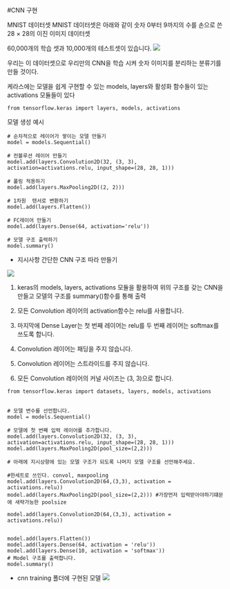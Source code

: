 #CNN 구현

MNIST 데이터셋
MNIST 데이터셋은 아래와 같이 숫자 0부터 9까지의 수를 손으로 쓴 28 × 28의 이진 이미지 데이터셋

60,000개의 학습 셋과 10,000개의 테스트셋이 있습니다.
![](https://cdn-api.elice.io/api-attachment/attachment/88e1a1e6ce7c42478bf7af80badb1e19/image.png)

우리는 이 데이터셋으로 우리만의 CNN을 학습 시켜 숫자 이미지를 분리하는 분류기를 만들 것이다.

케라스에는 모델을 쉽게 구현할 수 있는 models, layers와 활성화 함수들이 있는 activations 모듈들이 있다
```
from tensorflow.keras import layers, models, activations
```
모델 생성 예시
```
# 순차적으로 레이어가 쌓이는 모델 만들기
model = models.Sequential()

# 컨볼루션 레이어 만들기
model.add(layers.Convolution2D(32, (3, 3), activation=activations.relu, input_shape=(28, 28, 1)))

# 풀링 적용하기
model.add(layers.MaxPooling2D((2, 2)))

# 1차원  텐서로 변환하기
model.add(layers.Flatten())

# FC레이어 만들기
model.add(layers.Dense(64, activation='relu'))

# 모델 구조 출력하기
model.summary()
```
- 지시사항 
간단한 CNN 구조 따라 만들기

![](https://elice-api-cdn.azureedge.net/api-attachment/attachment/e165b846a08e410598f8bb5ce9ce94db/image.png)

1. keras의 models, layers, activations 모듈을 활용하여 위의 구조를 갖는 CNN을 만들고 모델의 구조를 summary()함수를 통해 출력
2. 모든 Convolution 레이어의 activation함수는 relu를 사용합니다.

3. 마지막에 Dense Layer는 첫 번째 레이어는 relu를 두 번째 레이어는 softmax를 쓰도록 합니다.

4. Convolution 레이어는 패딩을 주지 않습니다.

5. Convolution 레이어는 스트라이드를 주지 않습니다.

6. 모든 Convolution 레이어의 커널 사이즈는 (3, 3)으로 합니다.


```
from tensorflow.keras import datasets, layers, models, activations


# 모델 변수를 선언합니다.
model = models.Sequential()

# 모델에 첫 번째 입력 레이어를 추가합니다.
model.add(layers.Convolution2D(32, (3, 3), activation=activations.relu, input_shape=(28, 28, 1)))
model.add(layers.MaxPooling2D(pool_size=(2,2)))

# 아래에 지시상항에 있는 모델 구조가 되도록 나머지 모델 구조를 선언해주세요.

#한세트로 쓰인다. convol, maxpooling
model.add(layers.Convolution2D(64,(3,3), activation = activations.relu))
model.add(layers.MaxPooling2D(pool_size=(2,2))) #가장먼저 입력받아야하기떄문에 새략가능한 poolsize

model.add(layers.Convolution2D(64,(3,3), activation = activations.relu))


model.add(layers.Flatten())
model.add(layers.Dense(64, activation = 'relu'))
model.add(layers.Dense(10, activation = 'softmax'))
# Model 구조를 출력합니다.
model.summary()
```

- cnn training 폴더에 구현된 모델 
![](https://www.notion.so/ysyschoi/cnnc-73bfd2405e0843d7ac40e1cabb63c44d#1a2c4caed1e04121b5f0362f90bda429)